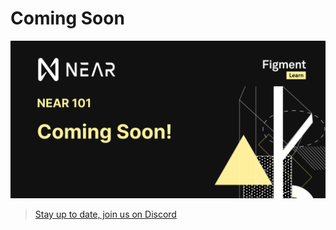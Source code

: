 # Coming Soon

![](../../.gitbook/assets/zzznear.jpg)

> [Stay up to date, join us on Discord](https://discord.gg/fszyM7K)

